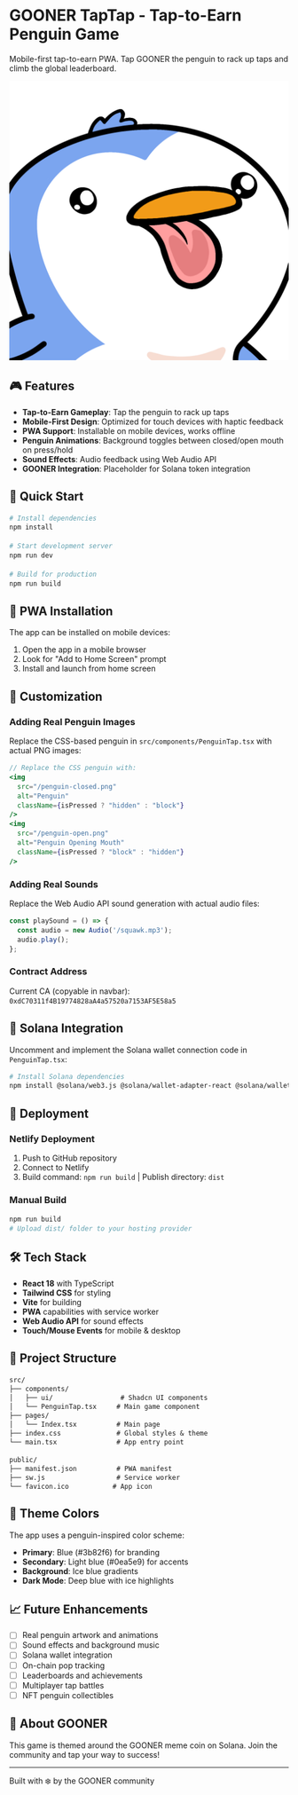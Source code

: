 # GOONER TapTap - Tap-to-Earn Penguin Game

Mobile-first tap-to-earn PWA. Tap GOONER the penguin to rack up taps and climb the global leaderboard.

![GOONER Preview](public/gooner-mouth-closed.png)

## 🎮 Features

- **Tap-to-Earn Gameplay**: Tap the penguin to rack up taps
- **Mobile-First Design**: Optimized for touch devices with haptic feedback
- **PWA Support**: Installable on mobile devices, works offline
- **Penguin Animations**: Background toggles between closed/open mouth on press/hold
- **Sound Effects**: Audio feedback using Web Audio API
- **GOONER Integration**: Placeholder for Solana token integration

## 🚀 Quick Start

```bash
# Install dependencies
npm install

# Start development server
npm run dev

# Build for production
npm run build
```

## 📱 PWA Installation

The app can be installed on mobile devices:
1. Open the app in a mobile browser
2. Look for "Add to Home Screen" prompt
3. Install and launch from home screen

## 🎨 Customization

### Adding Real Penguin Images
Replace the CSS-based penguin in `src/components/PenguinTap.tsx` with actual PNG images:

```jsx
// Replace the CSS penguin with:
<img 
  src="/penguin-closed.png" 
  alt="Penguin" 
  className={isPressed ? "hidden" : "block"}
/>
<img 
  src="/penguin-open.png" 
  alt="Penguin Opening Mouth" 
  className={isPressed ? "block" : "hidden"}
/>
```

### Adding Real Sounds
Replace the Web Audio API sound generation with actual audio files:

```jsx
const playSound = () => {
  const audio = new Audio('/squawk.mp3');
  audio.play();
};
```

### Contract Address
Current CA (copyable in navbar): `0xdC70311f4B19774828aA4a57520a7153AF5E58a5`

## 🔗 Solana Integration

Uncomment and implement the Solana wallet connection code in `PenguinTap.tsx`:

```bash
# Install Solana dependencies
npm install @solana/web3.js @solana/wallet-adapter-react @solana/wallet-adapter-wallets
```

## 🎯 Deployment

### Netlify Deployment
1. Push to GitHub repository
2. Connect to Netlify
3. Build command: `npm run build` | Publish directory: `dist`

### Manual Build
```bash
npm run build
# Upload dist/ folder to your hosting provider
```

## 🛠️ Tech Stack

- **React 18** with TypeScript
- **Tailwind CSS** for styling
- **Vite** for building
- **PWA** capabilities with service worker
- **Web Audio API** for sound effects
- **Touch/Mouse Events** for mobile & desktop

## 📁 Project Structure

```
src/
├── components/
│   ├── ui/                 # Shadcn UI components
│   └── PenguinTap.tsx     # Main game component
├── pages/
│   └── Index.tsx          # Main page
├── index.css              # Global styles & theme
└── main.tsx               # App entry point

public/
├── manifest.json          # PWA manifest
├── sw.js                  # Service worker
└── favicon.ico           # App icon
```

## 🎨 Theme Colors

The app uses a penguin-inspired color scheme:
- **Primary**: Blue (#3b82f6) for branding
- **Secondary**: Light blue (#0ea5e9) for accents  
- **Background**: Ice blue gradients
- **Dark Mode**: Deep blue with ice highlights

## 📈 Future Enhancements

- [ ] Real penguin artwork and animations
- [ ] Sound effects and background music
- [ ] Solana wallet integration
- [ ] On-chain pop tracking
- [ ] Leaderboards and achievements
- [ ] Multiplayer tap battles
- [ ] NFT penguin collectibles

## 🐧 About GOONER

This game is themed around the GOONER meme coin on Solana. Join the community and tap your way to success!

---

Built with ❄️ by the GOONER community